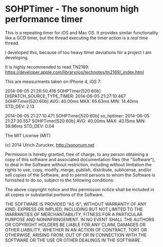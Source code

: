 # SOHPTimer - The sononum high performance timer

This is a repeating timer for iOS and Mac OS. It provides similar functionality like a GCD
timer, but the thread executing the timer action is a _real time_ thread.

I developed this, because of too heavy timer deviations for a project I am developing.

It is highly recommended to read TN2169: https://developer.apple.com/library/ios/technotes/tn2169/_index.html

This are measurments taken on iPhone 4, iOS 7:

2014-06-05 21:26:50.418 SOHPTimer[520:60b] DISPATCH_SOURCE_TYPE_TIMER:
2014-06-05 21:27:10.467 SOHPTimer[520:60b] AVG: 40.00ms	MAX: 65.63ms	MIN: 14.40ms	STD_DEV: 2.13

2014-06-05 21:27:10.471 SOHPTimer[520:60b] so_hptimer:
2014-06-05 21:27:30.557 SOHPTimer[520:60b] AVG: 40.00ms	MAX: 40.15ms	MIN: 39.86ms	STD_DEV: 0.04


The MIT License (MIT)

(c) 2014 Ulrich Zurucker, http://sononum.net

Permission is hereby granted, free of charge, to any person obtaining a copy
of this software and associated documentation files (the "Software"), to deal
in the Software without restriction, including without limitation the rights
to use, copy, modify, merge, publish, distribute, sublicense, and/or sell
copies of the Software, and to permit persons to whom the Software is
furnished to do so, subject to the following conditions:

The above copyright notice and this permission notice shall be included in all
copies or substantial portions of the Software.

THE SOFTWARE IS PROVIDED "AS IS", WITHOUT WARRANTY OF ANY KIND, EXPRESS OR
IMPLIED, INCLUDING BUT NOT LIMITED TO THE WARRANTIES OF MERCHANTABILITY,
FITNESS FOR A PARTICULAR PURPOSE AND NONINFRINGEMENT. IN NO EVENT SHALL THE
AUTHORS OR COPYRIGHT HOLDERS BE LIABLE FOR ANY CLAIM, DAMAGES OR OTHER
LIABILITY, WHETHER IN AN ACTION OF CONTRACT, TORT OR OTHERWISE, ARISING FROM,
OUT OF OR IN CONNECTION WITH THE SOFTWARE OR THE USE OR OTHER DEALINGS IN THE
SOFTWARE.

